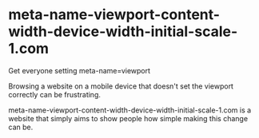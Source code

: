 # meta-name-viewport-content-width-device-width-initial-scale-1.com
Get everyone setting meta-name=viewport

Browsing a website on a mobile device that doesn't set the viewport correctly can be frustrating.

meta-name-viewport-content-width-device-width-initial-scale-1.com is a website that simply aims to show people how simple making this change can be.
